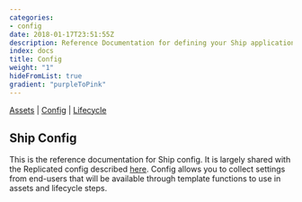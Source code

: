 ```yaml
---
categories:
- config
date: 2018-01-17T23:51:55Z
description: Reference Documentation for defining your Ship application configuration options
index: docs
title: Config
weight: "1"
hideFromList: true
gradient: "purpleToPink"
---
```


[Assets](/reference/assets/overview) | [Config](/reference/config/overview) | [Lifecycle](/reference/lifecycle/overview)

## Ship Config

This is the reference documentation for Ship config. It is largely shared with the Replicated config described [here](https://help.replicated.com/docs/config-screen/config-yaml/). Config allows you to collect settings from end-users that will be available through template functions to use in assets and lifecycle steps.
